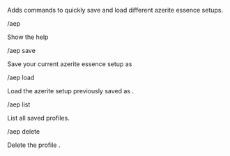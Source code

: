Adds commands to quickly save and load different azerite essence setups.

 

/aep

Show the help

 

/aep save <name>

Save your current azerite essence setup as <name>

 

/aep load <name>

Load the azerite setup previously saved as <name>.

 

/aep list

List all saved profiles.

 

/aep delete <name>

Delete the profile <name>.

